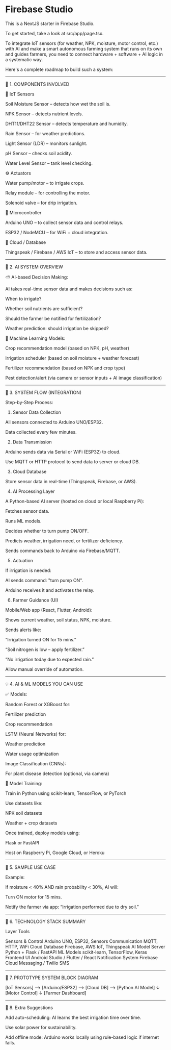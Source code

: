 # Firebase Studio

This is a NextJS starter in Firebase Studio.

To get started, take a look at src/app/page.tsx.


To integrate IoT sensors (for weather, NPK, moisture, motor control, etc.) with AI and make a smart autonomous farming system that runs on its own and guides farmers, you need to connect hardware + software + AI logic in a systematic way.

Here's a complete roadmap to build such a system:


---

🧩 1. COMPONENTS INVOLVED

📡 IoT Sensors

Soil Moisture Sensor – detects how wet the soil is.

NPK Sensor – detects nutrient levels.

DHT11/DHT22 Sensor – detects temperature and humidity.

Rain Sensor – for weather predictions.

Light Sensor (LDR) – monitors sunlight.

pH Sensor – checks soil acidity.

Water Level Sensor – tank level checking.


⚙️ Actuators

Water pump/motor – to irrigate crops.

Relay module – for controlling the motor.

Solenoid valve – for drip irrigation.


🧠 Microcontroller

Arduino UNO – to collect sensor data and control relays.

ESP32 / NodeMCU – for WiFi + cloud integration.


💾 Cloud / Database

Thingspeak / Firebase / AWS IoT – to store and access sensor data.



---

🤖 2. AI SYSTEM OVERVIEW

⛅ AI-based Decision Making:

AI takes real-time sensor data and makes decisions such as:

When to irrigate?

Whether soil nutrients are sufficient?

Should the farmer be notified for fertilization?

Weather prediction: should irrigation be skipped?


🧠 Machine Learning Models:

Crop recommendation model (based on NPK, pH, weather)

Irrigation scheduler (based on soil moisture + weather forecast)

Fertilizer recommendation (based on NPK and crop type)

Pest detection/alert (via camera or sensor inputs + AI image classification)



---

🔄 3. SYSTEM FLOW (INTEGRATION)

Step-by-Step Process:

1. Sensor Data Collection

All sensors connected to Arduino UNO/ESP32.

Data collected every few minutes.



2. Data Transmission

Arduino sends data via Serial or WiFi (ESP32) to cloud.

Use MQTT or HTTP protocol to send data to server or cloud DB.



3. Cloud Database

Store sensor data in real-time (Thingspeak, Firebase, or AWS).



4. AI Processing Layer

A Python-based AI server (hosted on cloud or local Raspberry Pi):

Fetches sensor data.

Runs ML models.

Decides whether to turn pump ON/OFF.

Predicts weather, irrigation need, or fertilizer deficiency.

Sends commands back to Arduino via Firebase/MQTT.




5. Actuation

If irrigation is needed:

AI sends command: "turn pump ON".

Arduino receives it and activates the relay.




6. Farmer Guidance (UI)

Mobile/Web app (React, Flutter, Android):

Shows current weather, soil status, NPK, moisture.

Sends alerts like:

“Irrigation turned ON for 15 mins.”

“Soil nitrogen is low – apply fertilizer.”

“No irrigation today due to expected rain.”


Allow manual override of automation.






---

💡 4. AI & ML MODELS YOU CAN USE

✅ Models:

Random Forest or XGBoost for:

Fertilizer prediction

Crop recommendation


LSTM (Neural Networks) for:

Weather prediction

Water usage optimization


Image Classification (CNNs):

For plant disease detection (optional, via camera)



📁 Model Training:

Train in Python using scikit-learn, TensorFlow, or PyTorch

Use datasets like:

NPK soil datasets

Weather + crop datasets



Once trained, deploy models using:

Flask or FastAPI

Host on Raspberry Pi, Google Cloud, or Heroku



---

🧪 5. SAMPLE USE CASE

Example:

If moisture < 40% AND rain probability < 30%, AI will:

Turn ON motor for 15 mins.

Notify the farmer via app: “Irrigation performed due to dry soil.”



---

🧰 6. TECHNOLOGY STACK SUMMARY

Layer	Tools

Sensors & Control	Arduino UNO, ESP32, Sensors
Communication	MQTT, HTTP, WiFi
Cloud Database	Firebase, AWS IoT, Thingspeak
AI Model Server	Python + Flask / FastAPI
ML Models	scikit-learn, TensorFlow, Keras
Frontend UI	Android Studio / Flutter / React
Notification System	Firebase Cloud Messaging / Twilio SMS



---

📸 7. PROTOTYPE SYSTEM BLOCK DIAGRAM

[IoT Sensors] --> [Arduino/ESP32] --> [Cloud DB] --> [Python AI Model]
                                                        ↓
                                                 [Motor Control]
                                                        ↓
                                                [Farmer Dashboard]


---

🔐 8. Extra Suggestions

Add auto-scheduling: AI learns the best irrigation time over time.

Use solar power for sustainability.

Add offline mode: Arduino works locally using rule-based logic if internet fails.

